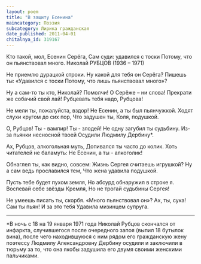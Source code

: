 ```yaml
---
layout: poem
title: "В защиту Есенина"
maincategory: Поэзия
subcategory: Лирика гражданская
date_published: 2011-04-01
chitalnya_id: 319167
---
```




Кто такой, мол, Есенин Серёга,
     Сам суди: удавился с тоски
     Потому, что он пьянствовал много.
          Николай РУБЦОВ (1936 – 1971)

Не приемлю дурацкой строки.
Ну какой для тебя он Серёга?
Пишешь ты: «Удавился с тоски
Потому, что лишь пьянствовал много»?

Ну а сам-то ты кто, Николай?
Помолчи! О Серёже – ни слова!
Прекрати же собачий свой лай!
Рубцевать тебя надо, Рубцова!

Не мели ты, пожалуйста, вздор!
Не Есенин, а ты был пьянчужкой.
Ходят слухи кругом до сих пор,
Что задушен ты, Коля, подушкой.

О, Рубцов! Ты - вампир! Ты - злодей!
Не одну загубил ты судьбину.
Из-за пьянки несносной твоей
Осудили Людмилу Дербину\*.

Ах, Рубцов, алкогольная муть,
Допивался ты часто до колик.
Хоть читателей не баламуть:
Не Есенин, а ты - алкоголик!

Обнаглел ты, как видно, совсем:
Жизнь Сергея считаешь игрушкой?
Ну а сам ведь прославился тем,
Что жена удавила подушкой.

Пусть тебе будет пухом земля,
Но абсурд обнаружил в строке я.
Воспевай себе звёзды Кремля,
Но не трогай судьбины Сергея!

Не умеешь писать ты, скорбя.
«Много пьянствовал он»? Ах, ты, сука!
Сам ты пьян! И за это тебя
Удавила мизинцем супруга.
________________________
\*В ночь с 18 на 19 января 1971 года
Николай Рубцов скончался от инфаркта,
случившегося после очередного запоя
(выпил 18 бутылок вина), после чего 
находившуюся с ним рядом его гражданскую 
жену поэтессу Людмилу Александровну Дербину 
осудили и заключили в тюрьму за то, что она 
якобы задушила его двумя своими женскими 
пальчиками.






